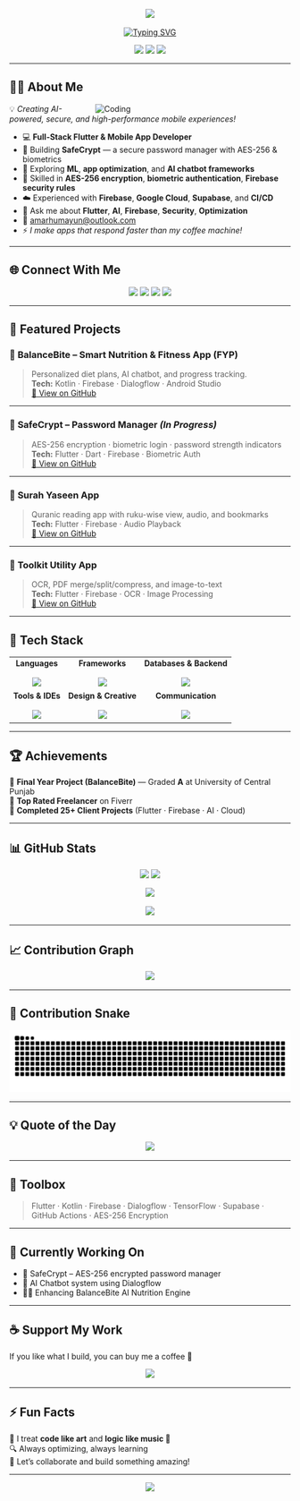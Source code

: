 <!-- Banner -->
<p align="center">
  <img src="https://capsule-render.vercel.app/api?type=waving&color=00C7B7&height=150&section=header&text=Muhammad%20Humayun%20Amar%20💻&fontColor=ffffff&fontSize=30&animation=fadeIn&fontAlignY=35" />
</p>

<!-- Typing Animation -->
<p align="center">
  <a href="https://git.io/typing-svg">
    <img src="https://readme-typing-svg.demolab.com?font=Fira+Code&weight=600&size=24&pause=1000&color=00C7B7&center=true&vCenter=true&width=800&lines=Full+Stack+Flutter+%7C+AI+%7C+Security+Developer;Mobile+App+Engineer+for+Android+and+iOS;" alt="Typing SVG" />
  </a>
</p>

<p align="center">
  <img src="https://komarev.com/ghpvc/?username=amarhumayunx&style=for-the-badge&color=00C7B7" />
  <img src="https://img.shields.io/github/followers/amarhumayunx?style=for-the-badge&color=blue" />
  <img src="https://img.shields.io/github/stars/amarhumayunx?style=for-the-badge&color=yellow" />
</p>

---

## 🧑‍💻 About Me  

<img align="right" alt="Coding" width="350" src="https://media.giphy.com/media/qgQUggAC3Pfv687qPC/giphy.gif">

💡 *Creating AI-powered, secure, and high-performance mobile experiences!*  

- 💻 **Full-Stack Flutter & Mobile App Developer**  
- 🔭 Building **SafeCrypt** — a secure password manager with AES-256 & biometrics  
- 🧠 Exploring **ML**, **app optimization**, and **AI chatbot frameworks**  
- 🔐 Skilled in **AES-256 encryption**, **biometric authentication**, **Firebase security rules**  
- ☁️ Experienced with **Firebase**, **Google Cloud**, **Supabase**, and **CI/CD**  
- 💬 Ask me about **Flutter**, **AI**, **Firebase**, **Security**, **Optimization**  
- 📧 [amarhumayun@outlook.com](mailto:amarhumayun@outlook.com)  
- ⚡ *I make apps that respond faster than my coffee machine!*  

---

## 🌐 Connect With Me  

<p align="center">
  <a href="https://linkedin.com/in/amarhumayun"><img src="https://img.shields.io/badge/LinkedIn-0077B5?style=for-the-badge&logo=linkedin&logoColor=white"/></a>
  <a href="https://github.com/amarhumayunx"><img src="https://img.shields.io/badge/GitHub-12100E?style=for-the-badge&logo=github&logoColor=white"/></a>
  <a href="https://amarhumayun.vercel.app"><img src="https://img.shields.io/badge/Portfolio-00C7B7?style=for-the-badge&logo=vercel&logoColor=white"/></a>
  <a href="mailto:amarhumayun@outlook.com"><img src="https://img.shields.io/badge/Email-amarhumayun@outlook.com-blue?style=for-the-badge&logo=gmail&logoColor=white"/></a>
</p>

---

## 💼 Featured Projects  

### 🥗 **BalanceBite – Smart Nutrition & Fitness App (FYP)**  
> Personalized diet plans, AI chatbot, and progress tracking.  
**Tech:** Kotlin · Firebase · Dialogflow · Android Studio  
[🔗 View on GitHub](https://github.com/amarhumayunx/BalanceBite)

---

### 🔐 **SafeCrypt – Password Manager** *(In Progress)*  
> AES-256 encryption · biometric login · password strength indicators  
**Tech:** Flutter · Dart · Firebase · Biometric Auth  
[🔗 View on GitHub](https://github.com/amarhumayunx/SafeCrypt)

---

### 📿 **Surah Yaseen App**  
> Quranic reading app with ruku-wise view, audio, and bookmarks  
**Tech:** Flutter · Firebase · Audio Playback  
[🔗 View on GitHub](https://github.com/amarhumayunx/Surah-Yaseen)

---

### 🧰 **Toolkit Utility App**  
> OCR, PDF merge/split/compress, and image-to-text  
**Tech:** Flutter · Firebase · OCR · Image Processing  
[🔗 View on GitHub](https://github.com/amarhumayunx/ToolKit-flutter)

---

## 🧠 Tech Stack  

<table align="center">
<tr>
<td align="center"><b>Languages</b><br><br>
<img src="https://skillicons.dev/icons?i=dart,python,cpp,cs,kotlin,bash" />
</td>
<td align="center"><b>Frameworks</b><br><br>
<img src="https://skillicons.dev/icons?i=flutter,tensorflow,pytorch" />
</td>
<td align="center"><b>Databases & Backend</b><br><br>
<img src="https://skillicons.dev/icons?i=firebase,mysql,supabase,gcp,vercel" />
</td>
</tr>
<tr>
<td align="center"><b>Tools & IDEs</b><br><br>
<img src="https://skillicons.dev/icons?i=androidstudio,vscode,visualstudio,git,github,gitlab" />
</td>
<td align="center"><b>Design & Creative</b><br><br>
<img src="https://skillicons.dev/icons?i=figma,blender,unity,unreal" />
</td>
<td align="center"><b>Communication</b><br><br>
<img src="https://skillicons.dev/icons?i=discord,gmail,linkedin,linux,apple,ubuntu" />
</td>
</tr>
</table>

---

## 🏆 Achievements  

🏅 **Final Year Project (BalanceBite)** — Graded **A** at University of Central Punjab  
💼 **Top Rated Freelancer** on Fiverr  
🚀 **Completed 25+ Client Projects** (Flutter · Firebase · AI · Cloud)

---

## 📊 GitHub Stats  

<p align="center">
  <img src="https://github-readme-stats.vercel.app/api?username=amarhumayunx&show_icons=true&theme=tokyonight" height="160">
  <img src="https://github-readme-streak-stats.herokuapp.com/?user=amarhumayunx&theme=tokyonight" height="160">
</p>
<p align="center">
  <img src="https://github-readme-stats.vercel.app/api/top-langs/?username=amarhumayunx&layout=compact&theme=tokyonight" height="140">
</p>
<p align="center">
  <img src="https://github-profile-trophy.vercel.app/?username=amarhumayunx&theme=tokyonight&margin-w=15&margin-h=15">
</p>

---

## 📈 Contribution Graph  

<p align="center">
  <img src="https://github-readme-activity-graph.vercel.app/graph?username=amarhumayunx&theme=tokyo-night&hide_border=true" />
</p>

---

## 🐍 Contribution Snake  

<p align="center">
  <img src="https://github.com/TechnologyHell/TechnologyHell/blob/output/github-snake-dark.svg" alt="snake animation" />
</p>

---

## 💡 Quote of the Day  

<p align="center">
  <img src="https://quotes-github-readme.vercel.app/api?type=horizontal&theme=tokyonight"/>
</p>

---

## 🧰 Toolbox  

> Flutter · Kotlin · Firebase · Dialogflow · TensorFlow · Supabase · GitHub Actions · AES-256 Encryption

---

## 🔭 Currently Working On  

- 🚧 SafeCrypt – AES-256 encrypted password manager  
- 🤖 AI Chatbot system using Dialogflow  
- 🏋️‍♂️ Enhancing BalanceBite AI Nutrition Engine  

---

## ☕ Support My Work  

If you like what I build, you can buy me a coffee 💙  
<p align="center">
  <a href="https://buymeacoffee.com/amarhumayun">
    <img src="https://img.shields.io/badge/Buy%20Me%20A%20Coffee-FFDD00?style=for-the-badge&logo=buymeacoffee&logoColor=black" />
  </a>
</p>

---

## ⚡ Fun Facts  

🌟 I treat **code like art** and **logic like music 🎵**  
🔍 Always optimizing, always learning  
🤝 Let’s collaborate and build something amazing!

---

<p align="center">
  <img src="https://capsule-render.vercel.app/api?type=waving&color=00C7B7&height=100&section=footer&text=Thanks+for+Visiting!+🚀&fontColor=fff&fontSize=20&animation=fadeIn" />
</p>
